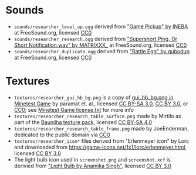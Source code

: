 # Sounds

- `sounds/researcher_level_up.ogg` derived from ["Game Pickup" by INEBA](https://freesound.org/people/IENBA/sounds/698768/) at FreeSound.org, licensed [CC0](https://creativecommons.org/publicdomain/zero/1.0/)
- `sounds/researcher_research.ogg` derived from ["Supershort Ping, Or Short Notification.wav" by MATRIXXX_](https://freesound.org/people/MATRIXXX_/sounds/495650/) at FreeSound.org, licensed [CC0](https://creativecommons.org/publicdomain/zero/1.0/)
- `sounds/researcher_duplicate.ogg` derived from ["Rattle Egg" by qubodup](https://freesound.org/people/qubodup/sounds/171935/) at FreeSound.org, licensed [CC0](https://creativecommons.org/publicdomain/zero/1.0/)

# Textures

- `textures/researcher_gui_hb_bg.png` is a copy of [gui_hb_bg.png in Minetest Game](https://github.com/minetest/minetest_game/blob/master/mods/default/textures/gui_hb_bg.png) by paramat et. al., licensed [CC BY-SA 3.0](http://creativecommons.org/licenses/by-sa/3.0/), [CC BY 3.0](http://creativecommons.org/licenses/by/3.0/), or [CC0](https://creativecommons.org/publicdomain/zero/1.0/); see [Minetest Game license.txt](https://github.com/minetest/minetest_game/blob/master/mods/default/license.txt) for more info
- `textures/researcher_research_table_surface.png` made by Mirtilo as part of the [Baunilha texture pack](https://content.minetest.net/packages/Mirtilo/baunilha/), licensed [CC BY-SA 4.0](https://creativecommons.org/licenses/by-sa/4.0/)
- `textures/researcher_research_table_frame.png` made by JoeEnderman, dedicated to the public domain via [CC0](https://creativecommons.org/publicdomain/zero/1.0/)
- `textures/researcher_icon*` files derived from "Erlenmeyer icon" by Lorc and downloaded from <https://game-icons.net/1x1/lorc/erlenmeyer.html>, licensed [CC BY 3.0](http://creativecommons.org/licenses/by/3.0/)
- The light bulb icon used in `screenshot.png` and `screenshot.xcf` is derivied from ["Light Bulb by Anamika Singh"](https://thenounproject.com/icon/light-bulb-6757220/), licensed [CC BY 3.0](http://creativecommons.org/licenses/by/3.0/)
